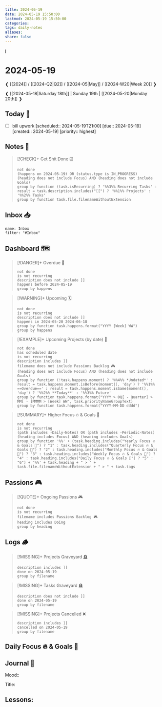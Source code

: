 ```yaml
---
title: 2024-05-19
date: 2024-05-19 15:50:00
lastmod: 2024-05-19 15:50:00
categories:
tags: daily-notes
aliases:
share: false
---
```

j
# 2024-05-19

❮ [[2024]] / [[2024-Q2|Q2]] / [[2024-05|May]] / [[2024-W20|Week 20]] ❯

❮ [[2024-05-18|Saturday 18th]] | Sunday 19th | [[2024-05-20|Monday 20th]] ❯

## Today 🔆
- [ ] bill upwork   [scheduled:: 2024-05-19T21:00]  [due:: 2024-05-19]  [created:: 2024-05-19]  [priority:: highest]
## Notes 📝

> [!CHECK]+ Get Shit Done ☑️
>
> ```tasks
> not done
> (happens on 2024-05-19) OR (status.type is IN_PROGRESS)
> (heading does not include Focus) AND (heading does not include Goals)
> group by function (task.isRecurring) ? '%%3%% Recurring Tasks' : result = task.description.includes("[[") ? '%%1%% Projects' : '%%2%% Tasks'
> group by function task.file.filenameWithoutExtension
> ```
## Inbox 📥

```todoist
name: Inbox
filter: "#Inbox"
```

## Dashboard 🗺️

> [!DANGER]+ Overdue 📆
>
> ```tasks
> not done
> is not recurring
> description does not include ]]
> happens before 2024-05-19
> group by happens
> ```

> [!WARNING]+ Upcoming 🗓️
>
> ```tasks
> not done
> is not recurring
> description does not include ]]
> happens in 2024-05-20 2024-06-18
> group by function task.happens.format("YYYY [Week] WW")
> group by happens
> ```

> [!EXAMPLE]+ Upcoming Projects (by date) 🎯
>
> ```tasks
> not done
> has scheduled date
> is not recurring
> description includes ]]
> filename does not include Passions Backlog 🎮
> (heading does not include Focus) AND (heading does not include Goals)
> group by function (!task.happens.moment) ? '%%4%% *Undated*' : result = task.happens.moment.isBefore(moment(), 'day') ? '%%1%% ==Overdue==' : result = task.happens.moment.isSame(moment(), 'day') ? '%%2%% **Today**' : '%%3%% Future'
> group by function task.happens.format("YYYY > 0Q[ - Quarter] > MM[ - ]MMMM > [Week] WW", task.priorityNameGroupText)
> group by function task.happens.format("YYYY-MM-DD dddd")
> ```

> [!SUMMARY]+ Higher Focus 🔥 & Goals 🎯
>
> ```tasks
> not done
> is not recurring
> (path includes -Daily-Notes) OR (path includes -Periodic-Notes)
> (heading includes Focus) AND (heading includes Goals)
> group by function '%%' + (task.heading.includes("Yearly Focus 🔥 & Goals 🎯") ? "1" : task.heading.includes("Quarterly Focus 🔥 & Goals 🎯") ? "2" : task.heading.includes("Monthly Focus 🔥 & Goals 🎯") ? "3" : task.heading.includes("Weekly Focus 🔥 & Goals 🎯") ? "4" : task.heading.includes("Daily Focus 🔥 & Goals 🎯") ? "5" : "6") + '%%' + task.heading + " > " + task.file.filenameWithoutExtension + " > " + task.tags
> ```

## Passions 🎮

> [!QUOTE]+ Ongoing Passions 🎮
>
> ```tasks
> not done
> is not recurring
> filename includes Passions Backlog 🎮
> heading includes Doing
> group by heading
> ```

## Logs 🪵

> [!MISSING]+ Projects Graveyard 🪦
>
> ```tasks
> description includes ]]
> done on 2024-05-19
> group by filename
> ```

> [!MISSING]+ Tasks Graveyard 🪦
>
> ```tasks
> description does not include ]]
> done on 2024-05-19
> group by filename
> ```

> [!MISSING]+ Projects Cancelled ❌
>
> ```tasks
> description includes ]]
> cancelled on 2024-05-19
> group by filename
> ```

## Daily Focus 🔥 & Goals 🎯



## Journal 📔

Mood::

Title: 

Lessons:
-


